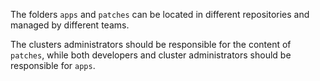 The folders `apps` and `patches` can be located in different repositories and managed by different teams.

The clusters administrators should be responsible for the content of `patches`, while both developers and cluster administrators should be responsible for `apps`.